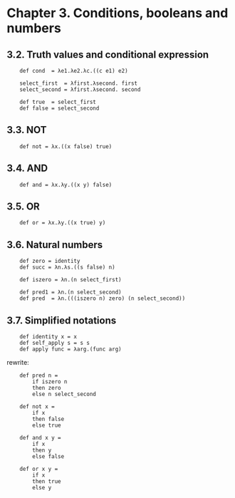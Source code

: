 # Chapter 3. Conditions, booleans and numbers

## 3.2. Truth values and conditional expression
```
    def cond  = λe1.λe2.λc.((c e1) e2)
    
    select_first  = λfirst.λsecond. first
    select_second = λfirst.λsecond. second

    def true  = select_first
    def false = select_second   
```

## 3.3. NOT
```
    def not = λx.((x false) true)
```

## 3.4. AND
```
    def and = λx.λy.((x y) false)
```

## 3.5. OR
```
    def or = λx.λy.((x true) y)
```

## 3.6. Natural numbers
```
    def zero = identity
    def succ = λn.λs.((s false) n)

    def iszero = λn.(n select_first)

    def pred1 = λn.(n select_second)
    def pred  = λn.(((iszero n) zero) (n select_second))
```

## 3.7. Simplified notations
```
    def identity x = x
    def self_apply s = s s
    def apply func = λarg.(func arg)
```
rewrite:
```
    def pred n =
        if iszero n
        then zero
        else n select_second

    def not x =
        if x
        then false
        else true

    def and x y =
        if x
        then y
        else false

    def or x y =
        if x
        then true
        else y
```